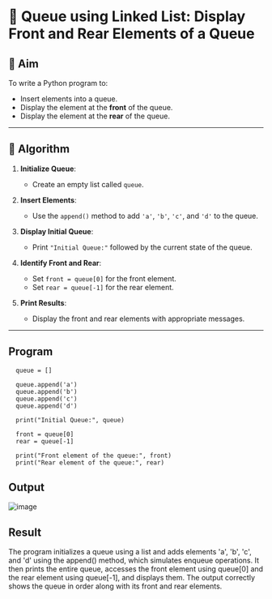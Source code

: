 # 🔁 Queue using Linked List: Display Front and Rear Elements of a Queue

## 🎯 Aim

To write a Python program to:
- Insert elements into a queue.
- Display the element at the **front** of the queue.
- Display the element at the **rear** of the queue.

---

## 🧠 Algorithm

1. **Initialize Queue**:
   - Create an empty list called `queue`.

2. **Insert Elements**:
   - Use the `append()` method to add `'a'`, `'b'`, `'c'`, and `'d'` to the queue.

3. **Display Initial Queue**:
   - Print `"Initial Queue:"` followed by the current state of the queue.

4. **Identify Front and Rear**:
   - Set `front = queue[0]` for the front element.
   - Set `rear = queue[-1]` for the rear element.

5. **Print Results**:
   - Display the front and rear elements with appropriate messages.

---
## Program
      queue = []
      
      queue.append('a')
      queue.append('b')
      queue.append('c')
      queue.append('d')
      
      print("Initial Queue:", queue)
      
      front = queue[0]
      rear = queue[-1]
      
      print("Front element of the queue:", front)
      print("Rear element of the queue:", rear)


## Output
![image](https://github.com/user-attachments/assets/d64f2b27-5c14-46db-835e-b0d9eff22987)

## Result
The program initializes a queue using a list and adds elements 'a', 'b', 'c', and 'd' using the append() method, which simulates enqueue operations. It then prints the entire queue, accesses the front element using queue[0] and the rear element using queue[-1], and displays them. The output correctly shows the queue in order along with its front and rear elements.
